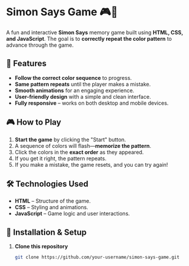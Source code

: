 # Simon Says Game 🎮🧠  

A fun and interactive **Simon Says** memory game built using **HTML, CSS, and JavaScript**. The goal is to **correctly repeat the color pattern** to advance through the game.  

## 📌 Features  
- **Follow the correct color sequence** to progress.  
- **Same pattern repeats** until the player makes a mistake.  
- **Smooth animations** for an engaging experience.  
- **User-friendly design** with a simple and clean interface.  
- **Fully responsive** – works on both desktop and mobile devices.  

## 🎮 How to Play  
1. **Start the game** by clicking the "Start" button.  
2. A sequence of colors will flash—**memorize the pattern**.  
3. Click the colors in the **exact order** as they appeared.  
4. If you get it right, the pattern repeats.  
5. If you make a mistake, the game resets, and you can try again!  

## 🛠️ Technologies Used  
- **HTML** – Structure of the game.  
- **CSS** – Styling and animations.  
- **JavaScript** – Game logic and user interactions.  

## 🚀 Installation & Setup  
1. **Clone this repository**  
   ```sh
   git clone https://github.com/your-username/simon-says-game.git
